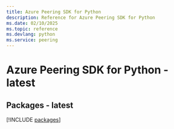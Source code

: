```yaml
---
title: Azure Peering SDK for Python
description: Reference for Azure Peering SDK for Python
ms.date: 02/10/2025
ms.topic: reference
ms.devlang: python
ms.service: peering
---
```

# Azure Peering SDK for Python - latest
## Packages - latest
[!INCLUDE [packages](peering-index.md)]